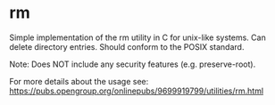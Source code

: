 # rm
Simple implementation of the rm utility in C for unix-like systems. 
Can delete directory entries.
Should conform to the POSIX standard.


Note:
Does NOT include any security features (e.g. preserve-root).

For more details about the usage see: https://pubs.opengroup.org/onlinepubs/9699919799/utilities/rm.html
